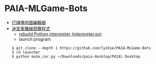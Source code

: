 # PAIA-MLGame-Bots
  * [打磚塊地圖編輯器](https://lyshie.github.io/PAIA-MLGame-Bots/editor/arkanoid_editor.html)
  * [迷宮車離線競賽程式](#)
    * [rebuild Python interpreter (interpreter.py)](https://github.com/lyshie/PAIA-MLGame-Bots/blob/main/launcher/interpreter.md)
    * launch program
    ```
    $ git clone --depth 1 https://github.com/lyshie/PAIA-MLGame-Bots
    $ cd launcher
    $ python maze_car.py ~/Downloads/paia-desktop/PAIA\ Desktop
    ```
